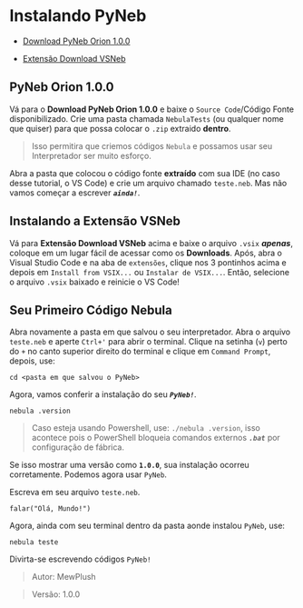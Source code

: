 # Instalando PyNeb

- [Download PyNeb Orion 1.0.0](https://github.com/rdb231-com231/pyneb/releases/tag/orion-1.0.0-alpha)

- [Extensão Download VSNeb](https://github.com/rdb231-com231/vsnebula/releases/tag/Base)

## PyNeb Orion 1.0.0
Vá para o **Download PyNeb Orion 1.0.0** e baixe o `Source Code`/Código Fonte disponibilizado. Crie uma pasta chamada `NebulaTests` (ou qualquer nome que quiser) para que possa colocar o `.zip` extraido **dentro**.

> Isso permitira que criemos códigos `Nebula` e possamos usar seu Interpretador ser muito esforço.

Abra a pasta que colocou o código fonte **extraído** com sua IDE (no caso desse tutorial, o VS Code) e crie um arquivo chamado `teste.neb`. Mas não vamos começar a escrever ***`ainda!`***.

## Instalando a Extensão VSNeb
Vá para **Extensão Download VSNeb** acima e baixe o arquivo `.vsix` ***apenas***, coloque em um lugar fácil de acessar como os **Downloads**. Após, abra o Visual Studio Code e na aba de `extensões`, clique nos 3 pontinhos acima e depois em `Install from VSIX...` ou `Instalar de VSIX...`. Então, selecione o arquivo `.vsix` baixado e reinicie o VS Code!

## Seu Primeiro Código Nebula
Abra novamente a pasta em que salvou o seu interpretador. Abra o arquivo `teste.neb` e aperte `Ctrl+'` para abrir o terminal. Clique na setinha (`v`) perto do `+` no canto superior direito do terminal e clique em `Command Prompt`, depois, use: 
```
cd <pasta em que salvou o PyNeb>
```

Agora, vamos conferir a instalação do seu ***`PyNeb!`***.

```
nebula .version
```
> Caso esteja usando Powershell, use: `./nebula .version`, isso acontece pois o PowerShell bloqueia comandos externos ***`.bat`*** por configuração de fábrica.

Se isso mostrar uma versão como **`1.0.0`**, sua instalação ocorreu corretamente. Podemos agora usar `PyNeb`.

Escreva em seu arquivo `teste.neb`.

```neb
falar("Olá, Mundo!")
```

Agora, ainda com seu terminal dentro da pasta aonde instalou `PyNeb`, use:
```
nebula teste
```

Divirta-se escrevendo códigos `PyNeb!`

> Autor: MewPlush

> Versão: 1.0.0
